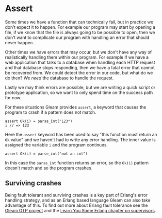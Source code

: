 # Assert

Some times we have a function that can technically fail, but in practice we
don't expect it to happen. For example our program may start by opening a
file, if we know that the file is always going to be possible to open, then we
don't want to complicate our program with handling an error that should never
happen.

Other times we have errors that may occur, but we don't have any way of
realistically handling them within our program. For example if we have a web
application that talks to a database when handling each HTTP request and that
database stops responding, then we have a fatal error that cannot be recovered
from. We could detect the error in our code, but what do we do then? We *need*
the database to handle the request.

Lastly we may think errors are possible, but we are writing a quick script or
prototype application, so we want to only spend time on the success path for
now.

For these situations Gleam provides `assert`, a keyword that causes the
program to crash if a pattern does not match.

```gleam
assert Ok(i) = parse_int("123")
i // => 123
```

Here the `assert` keyword has been used to say "this function must return an
`Ok` value" and we haven't had to write any error handling. The inner value
is assigned the variable `i` and the program continues.

```gleam
assert Ok(i) = parse_int("not an int")
```

In this case the `parse_int` function returns an error, so the `Ok(i)`
pattern doesn't match and so the program crashes.

## Surviving crashes

Being fault tolerant and surviving crashes is a key part of Erlang's error
handling strategy, and as an Erlang based language Gleam can also take
advantage of this. To find out more about Erlang fault tolerance see the
[Gleam OTP project][1] and the [Learn You Some Erlang chapter on
supervisors][2].

[1]: https://github.com/gleam-lang/otp
[2]: https://learnyousomeerlang.com/supervisors
